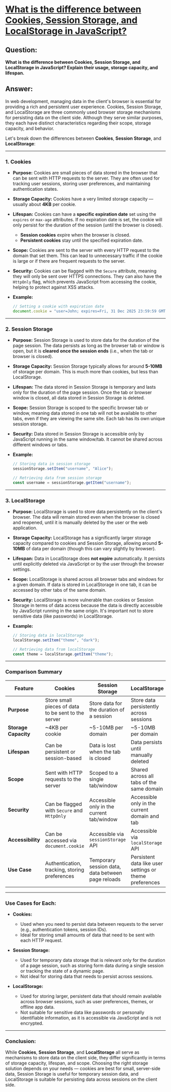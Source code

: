 # [What is the difference between Cookies, Session Storage, and LocalStorage in JavaScript?](#what-is-the-difference-between-cookies-session-storage-and-localstorage-in-javascript)

## Question:

**What is the difference between Cookies, Session Storage, and LocalStorage in JavaScript? Explain their usage, storage capacity, and lifespan.**

## Answer:

In web development, managing data in the client's browser is essential for providing a rich and persistent user experience. Cookies, Session Storage, and LocalStorage are three commonly used browser storage mechanisms for persisting data on the client side. Although they serve similar purposes, they each have distinct characteristics regarding their scope, storage capacity, and behavior.

Let's break down the differences between **Cookies**, **Session Storage**, and **LocalStorage**:

---

### 1. **Cookies**
   - **Purpose:**
     Cookies are small pieces of data stored in the browser that can be sent with HTTP requests to the server. They are often used for tracking user sessions, storing user preferences, and maintaining authentication states.

   - **Storage Capacity:**
     Cookies have a very limited storage capacity — usually about **4KB** per cookie.

   - **Lifespan:**
     Cookies can have a **specific expiration date** set using the `expires` or `max-age` attributes. If no expiration date is set, the cookie will only persist for the duration of the session (until the browser is closed).
     - **Session cookies** expire when the browser is closed.
     - **Persistent cookies** stay until the specified expiration date.

   - **Scope:**
     Cookies are sent to the server with every HTTP request to the domain that set them. This can lead to unnecessary traffic if the cookie is large or if there are frequent requests to the server.
   
   - **Security:**
     Cookies can be flagged with the `Secure` attribute, meaning they will only be sent over HTTPS connections. They can also have the `HttpOnly` flag, which prevents JavaScript from accessing the cookie, helping to protect against XSS attacks.

   - **Example:**
     ```javascript
     // Setting a cookie with expiration date
     document.cookie = "user=John; expires=Fri, 31 Dec 2025 23:59:59 GMT";
     ```

---

### 2. **Session Storage**
   - **Purpose:**
     Session Storage is used to store data for the duration of the page session. The data persists as long as the browser tab or window is open, but it is **cleared once the session ends** (i.e., when the tab or browser is closed).

   - **Storage Capacity:**
     Session Storage typically allows for around **5-10MB** of storage per domain. This is much more than cookies, but less than LocalStorage.

   - **Lifespan:**
     The data stored in Session Storage is temporary and lasts only for the duration of the page session. Once the tab or browser window is closed, all data stored in Session Storage is deleted.

   - **Scope:**
     Session Storage is scoped to the specific browser tab or window, meaning data stored in one tab will not be available to other tabs, even if they are viewing the same site. Each tab has its own unique session storage.

   - **Security:**
     Data stored in Session Storage is accessible only by JavaScript running in the same window/tab. It cannot be shared across different windows or tabs.

   - **Example:**
     ```javascript
     // Storing data in session storage
     sessionStorage.setItem("username", "Alice");
     
     // Retrieving data from session storage
     const username = sessionStorage.getItem("username");
     ```

---

### 3. **LocalStorage**
   - **Purpose:**
     LocalStorage is used to store data persistently on the client's browser. The data will remain stored even when the browser is closed and reopened, until it is manually deleted by the user or the web application.

   - **Storage Capacity:**
     LocalStorage has a significantly larger storage capacity compared to cookies and Session Storage, allowing around **5-10MB** of data per domain (though this can vary slightly by browser).

   - **Lifespan:**
     Data in LocalStorage does **not expire** automatically. It persists until explicitly deleted via JavaScript or by the user through the browser settings.

   - **Scope:**
     LocalStorage is shared across all browser tabs and windows for a given domain. If data is stored in LocalStorage in one tab, it can be accessed by other tabs of the same domain.

   - **Security:**
     LocalStorage is more vulnerable than cookies or Session Storage in terms of data access because the data is directly accessible by JavaScript running in the same origin. It's important not to store sensitive data (like passwords) in LocalStorage.

   - **Example:**
     ```javascript
     // Storing data in localStorage
     localStorage.setItem("theme", "dark");
     
     // Retrieving data from localStorage
     const theme = localStorage.getItem("theme");
     ```

---

### **Comparison Summary**

| Feature                | **Cookies**                              | **Session Storage**                    | **LocalStorage**                       |
|------------------------|------------------------------------------|----------------------------------------|----------------------------------------|
| **Purpose**             | Store small pieces of data to be sent to the server | Store data for the duration of a session | Store data persistently across sessions |
| **Storage Capacity**    | ~4KB per cookie                          | ~5-10MB per domain                     | ~5-10MB per domain                     |
| **Lifespan**            | Can be persistent or session-based       | Data is lost when the tab is closed    | Data persists until manually deleted   |
| **Scope**               | Sent with HTTP requests to the server    | Scoped to a single tab/window          | Shared across all tabs of the same domain |
| **Security**            | Can be flagged with `Secure` and `HttpOnly` | Accessible only in the current tab/window | Accessible only in the current domain and tab |
| **Accessibility**       | Can be accessed via `document.cookie`    | Accessible via `sessionStorage` API    | Accessible via `localStorage` API      |
| **Use Case**            | Authentication, tracking, storing preferences | Temporary session data, data between page reloads | Persistent data like user settings or theme preferences |

---

### Use Cases for Each:

- **Cookies:**
  - Used when you need to persist data between requests to the server (e.g., authentication tokens, session IDs).
  - Ideal for storing small amounts of data that need to be sent with each HTTP request.

- **Session Storage:**
  - Used for temporary data storage that is relevant only for the duration of a page session, such as storing form data during a single session or tracking the state of a dynamic page.
  - Not ideal for storing data that needs to persist across sessions.

- **LocalStorage:**
  - Used for storing larger, persistent data that should remain available across browser sessions, such as user preferences, themes, or offline app data.
  - Not suitable for sensitive data like passwords or personally identifiable information, as it is accessible via JavaScript and is not encrypted.

---

### Conclusion:

While **Cookies**, **Session Storage**, and **LocalStorage** all serve as mechanisms to store data on the client side, they differ significantly in terms of storage capacity, lifespan, and scope. Choosing the right storage solution depends on your needs — cookies are best for small, server-side data, Session Storage is useful for temporary session data, and LocalStorage is suitable for persisting data across sessions on the client side.
